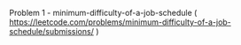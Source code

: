 Problem 1 - minimum-difficulty-of-a-job-schedule ( https://leetcode.com/problems/minimum-difficulty-of-a-job-schedule/submissions/ )